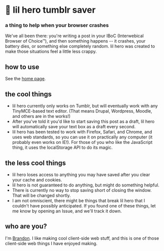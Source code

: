 # 👼 lil hero tumblr saver
### a thing to help when your browser crashes
We've all been there: you're writing a post in your IBoC (Interwebical Browser of Choice™), and then something happens -- it crashes, your battery dies, or something else completely random. lil hero was created to make those situations feel a little less crappy.

## how to use
See the [home page](https://rawgit.com/skylineproject/lilhero/master/index.html).

## the cool things
- lil hero currently only works on Tumblr, but will eventually work with any TinyMCE-based text editor. (That means Drupal, Wordpress, Moodle, and others are in the works!)
- After you've told it you'd like to start saving this post as a draft, lil hero will automatically save your text box as a draft every second.
- lil hero has been tested to work with Firefox, Safari, and Chrome, and uses web standards, so you can use it on practically any computer (it probably even works on IE!). For those of you who like the JavaScript thing, it uses the localStorage API to do its magic.
## the less cool things
- lil hero loses access to anything you may have saved after you clear your cache and cookies.
- lil hero is not guaranteed to do anything, but might do something helpful.
- There is currently no way to stop saving short of closing the window. That will be changed shortly.
- I am not omniscient, there might be things that break lil hero that I couldn't have possibly anticipated. If you found one of these things, let me know by opening an Issue, and we'll track it down.  
## who are you?
I'm [Brandon](http://not.direct). I like making cool client-side web stuff, and this is one of those client-side web things I have enjoyed making.
